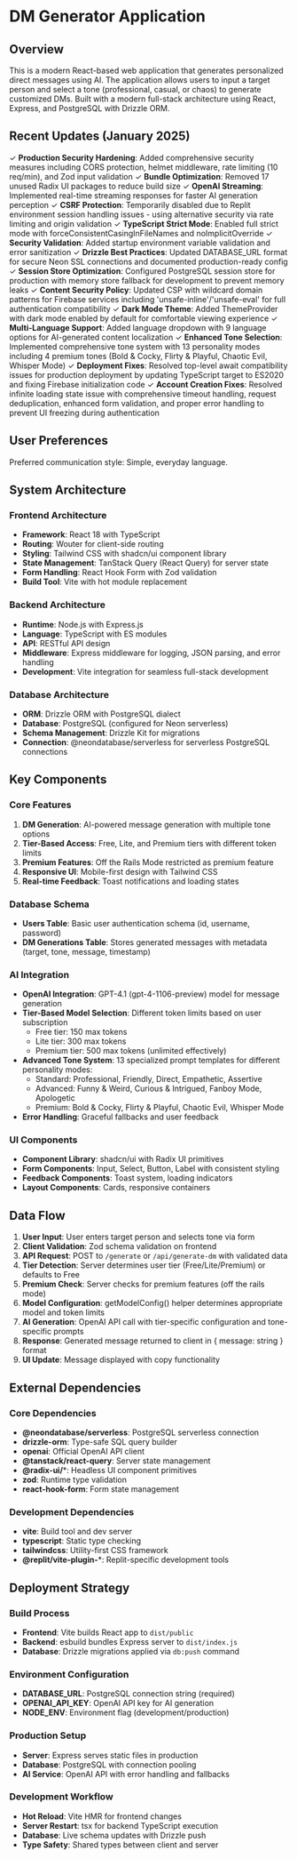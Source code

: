 # DM Generator Application

## Overview

This is a modern React-based web application that generates personalized direct messages using AI. The application allows users to input a target person and select a tone (professional, casual, or chaos) to generate customized DMs. Built with a modern full-stack architecture using React, Express, and PostgreSQL with Drizzle ORM.

## Recent Updates (January 2025)

✓ **Production Security Hardening**: Added comprehensive security measures including CORS protection, helmet middleware, rate limiting (10 req/min), and Zod input validation
✓ **Bundle Optimization**: Removed 17 unused Radix UI packages to reduce build size
✓ **OpenAI Streaming**: Implemented real-time streaming responses for faster AI generation perception
✓ **CSRF Protection**: Temporarily disabled due to Replit environment session handling issues - using alternative security via rate limiting and origin validation
✓ **TypeScript Strict Mode**: Enabled full strict mode with forceConsistentCasingInFileNames and noImplicitOverride
✓ **Security Validation**: Added startup environment variable validation and error sanitization
✓ **Drizzle Best Practices**: Updated DATABASE_URL format for secure Neon SSL connections and documented production-ready config
✓ **Session Store Optimization**: Configured PostgreSQL session store for production with memory store fallback for development to prevent memory leaks
✓ **Content Security Policy**: Updated CSP with wildcard domain patterns for Firebase services including 'unsafe-inline'/'unsafe-eval' for full authentication compatibility
✓ **Dark Mode Theme**: Added ThemeProvider with dark mode enabled by default for comfortable viewing experience
✓ **Multi-Language Support**: Added language dropdown with 9 language options for AI-generated content localization
✓ **Enhanced Tone Selection**: Implemented comprehensive tone system with 13 personality modes including 4 premium tones (Bold & Cocky, Flirty & Playful, Chaotic Evil, Whisper Mode)
✓ **Deployment Fixes**: Resolved top-level await compatibility issues for production deployment by updating TypeScript target to ES2020 and fixing Firebase initialization code
✓ **Account Creation Fixes**: Resolved infinite loading state issue with comprehensive timeout handling, request deduplication, enhanced form validation, and proper error handling to prevent UI freezing during authentication

## User Preferences

Preferred communication style: Simple, everyday language.

## System Architecture

### Frontend Architecture
- **Framework**: React 18 with TypeScript
- **Routing**: Wouter for client-side routing
- **Styling**: Tailwind CSS with shadcn/ui component library
- **State Management**: TanStack Query (React Query) for server state
- **Form Handling**: React Hook Form with Zod validation
- **Build Tool**: Vite with hot module replacement

### Backend Architecture
- **Runtime**: Node.js with Express.js
- **Language**: TypeScript with ES modules
- **API**: RESTful API design
- **Middleware**: Express middleware for logging, JSON parsing, and error handling
- **Development**: Vite integration for seamless full-stack development

### Database Architecture
- **ORM**: Drizzle ORM with PostgreSQL dialect
- **Database**: PostgreSQL (configured for Neon serverless)
- **Schema Management**: Drizzle Kit for migrations
- **Connection**: @neondatabase/serverless for serverless PostgreSQL connections

## Key Components

### Core Features
1. **DM Generation**: AI-powered message generation with multiple tone options
2. **Tier-Based Access**: Free, Lite, and Premium tiers with different token limits
3. **Premium Features**: Off the Rails Mode restricted as premium feature
4. **Responsive UI**: Mobile-first design with Tailwind CSS
5. **Real-time Feedback**: Toast notifications and loading states

### Database Schema
- **Users Table**: Basic user authentication schema (id, username, password)
- **DM Generations Table**: Stores generated messages with metadata (target, tone, message, timestamp)

### AI Integration
- **OpenAI Integration**: GPT-4.1 (gpt-4-1106-preview) model for message generation
- **Tier-Based Model Selection**: Different token limits based on user subscription
  - Free tier: 150 max tokens
  - Lite tier: 300 max tokens  
  - Premium tier: 500 max tokens (unlimited effectively)
- **Advanced Tone System**: 13 specialized prompt templates for different personality modes:
  - Standard: Professional, Friendly, Direct, Empathetic, Assertive
  - Advanced: Funny & Weird, Curious & Intrigued, Fanboy Mode, Apologetic  
  - Premium: Bold & Cocky, Flirty & Playful, Chaotic Evil, Whisper Mode
- **Error Handling**: Graceful fallbacks and user feedback

### UI Components
- **Component Library**: shadcn/ui with Radix UI primitives
- **Form Components**: Input, Select, Button, Label with consistent styling
- **Feedback Components**: Toast system, loading indicators
- **Layout Components**: Cards, responsive containers

## Data Flow

1. **User Input**: User enters target person and selects tone via form
2. **Client Validation**: Zod schema validation on frontend
3. **API Request**: POST to `/generate` or `/api/generate-dm` with validated data
4. **Tier Detection**: Server determines user tier (Free/Lite/Premium) or defaults to Free
5. **Premium Check**: Server checks for premium features (off the rails mode)
6. **Model Configuration**: getModelConfig() helper determines appropriate model and token limits
7. **AI Generation**: OpenAI API call with tier-specific configuration and tone-specific prompts
8. **Response**: Generated message returned to client in { message: string } format
9. **UI Update**: Message displayed with copy functionality

## External Dependencies

### Core Dependencies
- **@neondatabase/serverless**: PostgreSQL serverless connection
- **drizzle-orm**: Type-safe SQL query builder
- **openai**: Official OpenAI API client
- **@tanstack/react-query**: Server state management
- **@radix-ui/***: Headless UI component primitives
- **zod**: Runtime type validation
- **react-hook-form**: Form state management

### Development Dependencies
- **vite**: Build tool and dev server
- **typescript**: Static type checking
- **tailwindcss**: Utility-first CSS framework
- **@replit/vite-plugin-***: Replit-specific development tools

## Deployment Strategy

### Build Process
- **Frontend**: Vite builds React app to `dist/public`
- **Backend**: esbuild bundles Express server to `dist/index.js`
- **Database**: Drizzle migrations applied via `db:push` command

### Environment Configuration
- **DATABASE_URL**: PostgreSQL connection string (required)
- **OPENAI_API_KEY**: OpenAI API key for AI generation
- **NODE_ENV**: Environment flag (development/production)

### Production Setup
- **Server**: Express serves static files in production
- **Database**: PostgreSQL with connection pooling
- **AI Service**: OpenAI API with error handling and fallbacks

### Development Workflow
- **Hot Reload**: Vite HMR for frontend changes
- **Server Restart**: tsx for backend TypeScript execution
- **Database**: Live schema updates with Drizzle push
- **Type Safety**: Shared types between client and server